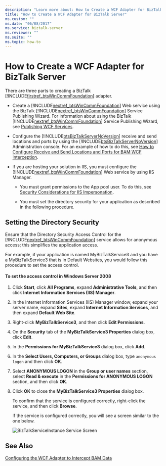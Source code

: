 ```yaml
---
description: "Learn more about: How to Create a WCF Adapter for BizTalk Server"
title: "How to Create a WCF Adapter for BizTalk Server"
ms.custom: ""
ms.date: "06/08/2017"
ms.service: biztalk-server
ms.reviewer: ""
ms.suite: ""
ms.topic: how-to
---
```

# How to Create a WCF Adapter for BizTalk Server
There are three parts to creating a BizTalk [!INCLUDE[firstref_btsWinCommFoundation](../includes/firstref-btswincommfoundation-md.md)] adapter.  
  
- Create a [!INCLUDE[nextref_btsWinCommFoundation](../includes/nextref-btswincommfoundation-md.md)] Web service using the BizTalk [!INCLUDE[nextref_btsWinCommFoundation](../includes/nextref-btswincommfoundation-md.md)] Service Publishing Wizard. For information about using the BizTalk [!INCLUDE[nextref_btsWinCommFoundation](../includes/nextref-btswincommfoundation-md.md)] Service Publishing Wizard, see [Publishing WCF Services](../core/publishing-wcf-services.md).  
  
- Configure the [!INCLUDE[btsBizTalkServerNoVersion](../includes/btsbiztalkservernoversion-md.md)] receive and send locations and ports by using the [!INCLUDE[btsBizTalkServerNoVersion](../includes/btsbiztalkservernoversion-md.md)] Administration console. For an example of how to do this, see [How to Configure Receive and Send Locations and Ports for BAM WCF Interception](../core/how-to-configure-receive-and-send-locations-and-ports-for-bam-wcf-interception.md).  
  
- If you are hosting your solution in IIS, you must configure the [!INCLUDE[nextref_btsWinCommFoundation](../includes/nextref-btswincommfoundation-md.md)] Web service by using IIS Manager.  
  
  -   You must grant permissions to the App pool user. To do this, see [Security Considerations for IIS Impersonation](../core/security-considerations-for-iis-impersonation.md).  
  
  -   You must set the directory security for your application as described in the following procedure.  
  
## Setting the Directory Security  
 Ensure that the Directory Security Access Control for the [!INCLUDE[nextref_btsWinCommFoundation](../includes/nextref-btswincommfoundation-md.md)] service allows for anonymous access; this simplifies the application access.  
  
 For example, if your application is named MyBizTalkService3 and you have a MyBizTalkService3 that is in Default Websites, you would follow this procedure to set the access control.  
  
#### To set the access control in Windows Server 2008  
  
1. Click **Start**, click **All Programs**, expand **Administrative Tools**, and then click **Internet Information Services (IIS) Manager**.  
  
2. In the Internet Information Services (IIS) Manager window, expand your server name, expand **Sites**, expand **Internet Information Services**, and then expand **Default Web Site**.  
  
3. Right-click **MyBizTalkService3**, and then click **Edit Permissions**.  
  
4. On the **Security** tab of the **MyBizTalkService3 Properties** dialog box, click **Edit**.  
  
5. In the **Permissions for MyBizTalkService3** dialog box, click **Add**.  
  
6. In the **Select Users, Computers, or Groups** dialog box, type `anonymous logon` and then click **OK**.  
  
7. Select **ANONYMOUS LOGON** in the **Group or user names** section, select **Read & execute** in the **Permissions for ANONYMOUS LOGON** section, and then click **OK**.  
  
8. Click **OK** to close the **MyBizTalkService3 Properties** dialog box.  
  
   To confirm that the service is configured correctly, right-click the service, and then click **Browse**.  
  
   If the service is configured correctly, you will see a screen similar to the one below.  
  
   ![BizTalkServiceInstance Service Screen](../core/media/ff0e4ba0-59e7-47d9-a252-2859179f5645.gif "ff0e4ba0-59e7-47d9-a252-2859179f5645")  
  
## See Also  
 [Configuring the WCF Adapter to Intercept BAM Data](../core/configuring-the-wcf-adapter-to-intercept-bam-data.md)
